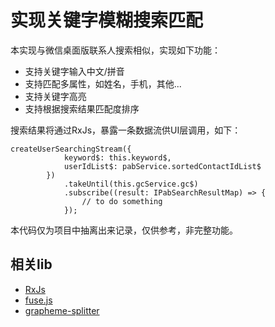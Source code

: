 # 实现关键字模糊搜索匹配

本实现与微信桌面版联系人搜索相似，实现如下功能： 

* 支持关键字输入中文/拼音
* 支持匹配多属性，如姓名，手机，其他...
* 支持关键字高亮
* 支持根据搜索结果匹配度排序

搜索结果将通过RxJs，暴露一条数据流供UI层调用，如下：

```
createUserSearchingStream({
            keyword$: this.keyword$,
            userIdList$: pabService.sortedContactIdList$
        })
            .takeUntil(this.gcService.gc$)
            .subscribe((result: IPabSearchResultMap) => {
                // to do something
            });
```

本代码仅为项目中抽离出来记录，仅供参考，非完整功能。

## 相关lib


* [RxJs](https://cn.rx.js.org/)
* [fuse.js](https://fusejs.io/)
* [grapheme-splitter](https://github.com/orling/grapheme-splitter)
